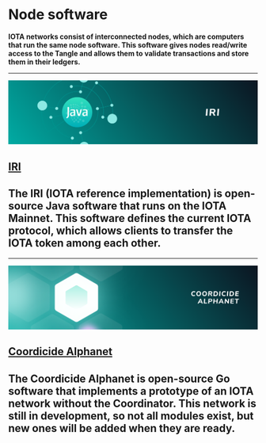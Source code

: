 # Node software

**IOTA networks consist of interconnected nodes, which are computers that run the same node software. This software gives nodes read/write access to the Tangle and allows them to validate transactions and store them in their ledgers.**

-------------------------
![IRI](../images/IRI.png)
## [IRI](../iri/introduction/overview.md)
The IRI (IOTA reference implementation) is open-source Java software that runs on the IOTA Mainnet. This software defines the current IOTA protocol, which allows clients to transfer the IOTA token among each other.
-------------------------

-------------------------
![Coordicide Alphanet](../images/Alphanet.png)
## [Coordicide Alphanet](../alphanet/introduction/overview.md)
The Coordicide Alphanet is open-source Go software that implements a prototype of an IOTA network without the Coordinator. This network is still in development, so not all modules exist, but new ones will be added when they are ready.
-------------------------

